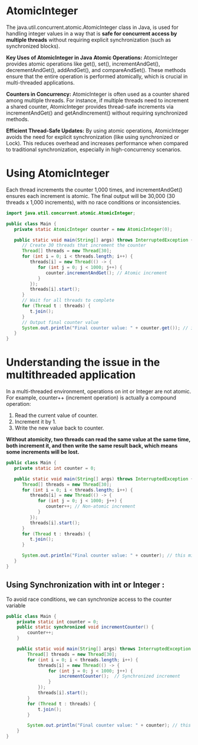 # AtomicInteger

The java.util.concurrent.atomic.AtomicInteger class in Java, is used for handling integer values in a way that is **safe for concurrent access by multiple threads** without requiring explicit synchronization (such as synchronized blocks).

**Key Uses of AtomicInteger in Java**
**Atomic Operations:** AtomicInteger provides atomic operations like get(), set(), incrementAndGet(), decrementAndGet(), addAndGet(), and compareAndSet(). These methods ensure that the entire operation is performed atomically, which is crucial in multi-threaded applications.

**Counters in Concurrency:** AtomicInteger is often used as a counter shared among multiple threads. For instance, if multiple threads need to increment a shared counter, AtomicInteger provides thread-safe increments via incrementAndGet() and getAndIncrement() without requiring synchronized methods.

**Efficient Thread-Safe Updates:** By using atomic operations, AtomicInteger avoids the need for explicit synchronization (like using synchronized or Lock). This reduces overhead and increases performance when compared to traditional synchronization, especially in high-concurrency scenarios.

# Using AtomicInteger
Each thread increments the counter 1,000 times, and incrementAndGet() ensures each increment is atomic.
The final output will be 30,000 (30 threads x 1,000 increments), with no race conditions or inconsistencies.
```java
import java.util.concurrent.atomic.AtomicInteger;

public class Main {
   private static AtomicInteger counter = new AtomicInteger(0);

   public static void main(String[] args) throws InterruptedException {
      // Create 30 threads that increment the counter
      Thread[] threads = new Thread[30];
      for (int i = 0; i < threads.length; i++) {
         threads[i] = new Thread(() -> {
            for (int j = 0; j < 1000; j++) {
               counter.incrementAndGet(); // Atomic increment
            }
         });
         threads[i].start();
      }
      // Wait for all threads to complete
      for (Thread t : threads) {
         t.join();
      }
      // Output final counter value
      System.out.println("Final counter value: " + counter.get()); // it will always print 30000
   }
}

```

# Understanding the issue in the multithreaded application 
In a multi-threaded environment, operations on int or Integer are not atomic. For example, counter++ (increment operation) is actually a compound operation:
1. Read the current value of counter.
2. Increment it by 1.
3. Write the new value back to counter.

**Without atomicity, two threads can read the same value at the same time, both increment it, and then write the same result back, which means some increments will be lost.**
```java
public class Main {
   private static int counter = 0;

   public static void main(String[] args) throws InterruptedException {
      Thread[] threads = new Thread[30];
      for (int i = 0; i < threads.length; i++) {
         threads[i] = new Thread(() -> {
            for (int j = 0; j < 1000; j++) {
               counter++; // Non-atomic increment
            }
         });
         threads[i].start();
      }
      for (Thread t : threads) {
         t.join();
      }

      System.out.println("Final counter value: " + counter); // this might print different value each time
   }
}

```

## Using Synchronization with int or Integer :
To avoid race conditions, we can synchronize access to the counter variable
```java
public class Main {
    private static int counter = 0;
    public static synchronized void incrementCounter() {
        counter++;
    }

    public static void main(String[] args) throws InterruptedException {
        Thread[] threads = new Thread[30];
        for (int i = 0; i < threads.length; i++) {
            threads[i] = new Thread(() -> {
                for (int j = 0; j < 1000; j++) {
                    incrementCounter();  // Synchronized increment
                }
            });
            threads[i].start();
        }
        for (Thread t : threads) {
            t.join();
        }

        System.out.println("Final counter value: " + counter); // this will always print 30000
    }
}
```

